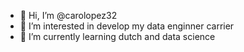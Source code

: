 - 👋 Hi, I’m @carolopez32
- 👀 I’m interested in develop my data enginner carrier 
- 🌱 I’m currently learning dutch and data science


<!---
carolopez32/carolopez32 is a ✨ special ✨ repository because its `README.md` (this file) appears on your GitHub profile.
You can click the Preview link to take a look at your changes.
--->
